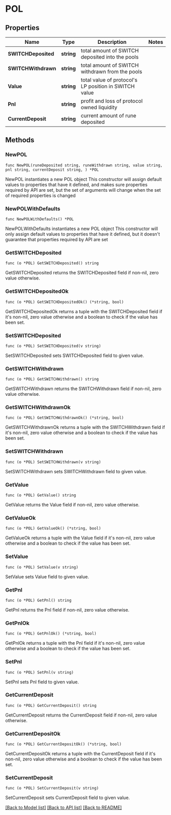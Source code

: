 # POL

## Properties

Name | Type | Description | Notes
------------ | ------------- | ------------- | -------------
**SWITCHDeposited** | **string** | total amount of SWITCH deposited into the pools | 
**SWITCHWithdrawn** | **string** | total amount of SWITCH withdrawn from the pools | 
**Value** | **string** | total value of protocol&#39;s LP position in SWITCH value | 
**Pnl** | **string** | profit and loss of protocol owned liquidity | 
**CurrentDeposit** | **string** | current amount of rune deposited | 

## Methods

### NewPOL

`func NewPOL(runeDeposited string, runeWithdrawn string, value string, pnl string, currentDeposit string, ) *POL`

NewPOL instantiates a new POL object
This constructor will assign default values to properties that have it defined,
and makes sure properties required by API are set, but the set of arguments
will change when the set of required properties is changed

### NewPOLWithDefaults

`func NewPOLWithDefaults() *POL`

NewPOLWithDefaults instantiates a new POL object
This constructor will only assign default values to properties that have it defined,
but it doesn't guarantee that properties required by API are set

### GetSWITCHDeposited

`func (o *POL) GetSWITCHDeposited() string`

GetSWITCHDeposited returns the SWITCHDeposited field if non-nil, zero value otherwise.

### GetSWITCHDepositedOk

`func (o *POL) GetSWITCHDepositedOk() (*string, bool)`

GetSWITCHDepositedOk returns a tuple with the SWITCHDeposited field if it's non-nil, zero value otherwise
and a boolean to check if the value has been set.

### SetSWITCHDeposited

`func (o *POL) SetSWITCHDeposited(v string)`

SetSWITCHDeposited sets SWITCHDeposited field to given value.


### GetSWITCHWithdrawn

`func (o *POL) GetSWITCHWithdrawn() string`

GetSWITCHWithdrawn returns the SWITCHWithdrawn field if non-nil, zero value otherwise.

### GetSWITCHWithdrawnOk

`func (o *POL) GetSWITCHWithdrawnOk() (*string, bool)`

GetSWITCHWithdrawnOk returns a tuple with the SWITCHWithdrawn field if it's non-nil, zero value otherwise
and a boolean to check if the value has been set.

### SetSWITCHWithdrawn

`func (o *POL) SetSWITCHWithdrawn(v string)`

SetSWITCHWithdrawn sets SWITCHWithdrawn field to given value.


### GetValue

`func (o *POL) GetValue() string`

GetValue returns the Value field if non-nil, zero value otherwise.

### GetValueOk

`func (o *POL) GetValueOk() (*string, bool)`

GetValueOk returns a tuple with the Value field if it's non-nil, zero value otherwise
and a boolean to check if the value has been set.

### SetValue

`func (o *POL) SetValue(v string)`

SetValue sets Value field to given value.


### GetPnl

`func (o *POL) GetPnl() string`

GetPnl returns the Pnl field if non-nil, zero value otherwise.

### GetPnlOk

`func (o *POL) GetPnlOk() (*string, bool)`

GetPnlOk returns a tuple with the Pnl field if it's non-nil, zero value otherwise
and a boolean to check if the value has been set.

### SetPnl

`func (o *POL) SetPnl(v string)`

SetPnl sets Pnl field to given value.


### GetCurrentDeposit

`func (o *POL) GetCurrentDeposit() string`

GetCurrentDeposit returns the CurrentDeposit field if non-nil, zero value otherwise.

### GetCurrentDepositOk

`func (o *POL) GetCurrentDepositOk() (*string, bool)`

GetCurrentDepositOk returns a tuple with the CurrentDeposit field if it's non-nil, zero value otherwise
and a boolean to check if the value has been set.

### SetCurrentDeposit

`func (o *POL) SetCurrentDeposit(v string)`

SetCurrentDeposit sets CurrentDeposit field to given value.



[[Back to Model list]](../README.md#documentation-for-models) [[Back to API list]](../README.md#documentation-for-api-endpoints) [[Back to README]](../README.md)


